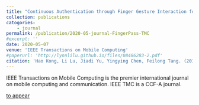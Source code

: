 ```yaml
---
title: "Continuous Authentication through Finger Gesture Interaction for Smart Homes Using WiFi"
collection: publications
catogories: 
    - journal
permalink: /publication/2020-05-journal-FingerPass-TMC
#excerpt: ''
date: 2020-05-07
venue: 'IEEE Transactions on Mobile Computing'
#paperurl: 'http://lynnlilu.github.io/files/08486283-2.pdf'
citation: 'Hao Kong, Li Lu, Jiadi Yu, Yingying Chen, Feilong Tang. (2019). &quot;Continuous Authentication through Finger Gesture Interaction for Smart Homes Using WiFi.&quot; <i>IEEE Transactions on Mobile Computing</i>. Early Access. doi: 10.1109/TMC.2020.2994955.'
---
```


IEEE Transactions on Mobile Computing is the premier international journal on mobile computing and communication. IEEE TMC is a CCF-A journal. 


[to appear](https://www.doi.org/10.1109/TMC.2020.2994955)

